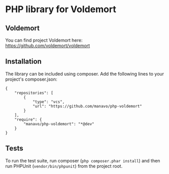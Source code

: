 # PHP library for Voldemort

## Voldemort

You can find project Voldemort here: https://github.com/voldemort/voldemort

## Installation

The library can be included using composer. Add the following lines to your project's composer.json:

    {
        "repositories": [
            {
                "type": "vcs",
                "url": "https://github.com/manavo/php-voldemort"
            }
        ],
        "require": {
            "manavo/php-voldemort": "*@dev"
        }
    }

## Tests ##

To run the test suite, run composer (`php composer.phar install`) and then run PHPUnit (`vendor/bin/phpunit`) from the project root.
